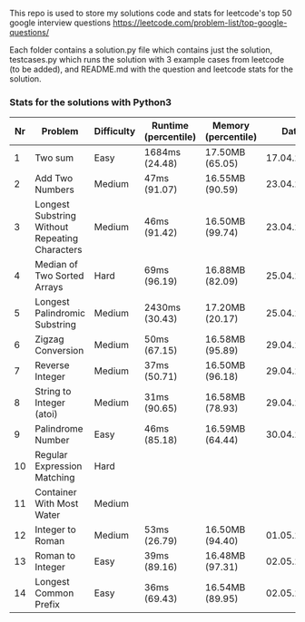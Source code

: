 This repo is used to store my solutions code and stats for leetcode's top 50 google interview questions https://leetcode.com/problem-list/top-google-questions/

Each folder contains a solution.py file which contains just the solution, testcases.py which runs the solution with 3 example cases from leetcode (to be added), and README.md with the question and leetcode stats for the solution.

### Stats for the solutions with Python3
| Nr | Problem                                        | Difficulty | Runtime (percentile) | Memory (percentile) | Date       | Notes     |
|----|------------------------------------------------|------------|----------------------|---------------------|------------|-----------|
| 1  | Two sum                                        | Easy       | 1684ms (24.48)       | 17.50MB (65.05)     | 17.04.2024 | Follow-up |
| 2  | Add Two Numbers                                | Medium     | 47ms (91.07)         | 16.55MB (90.59)     | 23.04.2024 |           |
| 3  | Longest Substring Without Repeating Characters | Medium     | 46ms (91.42)         | 16.50MB (99.74)     | 23.04.2024 |           |
| 4  | Median of Two Sorted Arrays                    | Hard       | 69ms (96.19)         | 16.88MB (82.09)     | 25.04.2024 | Big O     |
| 5  | Longest Palindromic Substring                  | Medium     | 2430ms (30.43)       | 17.20MB (20.17)     | 25.04.2024 | Improve   |
| 6  | Zigzag Conversion                              | Medium     | 50ms (67.15)         | 16.58MB (95.89)     | 29.04.2024 |           |
| 7  | Reverse Integer                                | Medium     | 37ms (50.71)         | 16.50MB (96.18)     | 29.04.2024 |           |
| 8  | String to Integer (atoi)                       | Medium     | 31ms (90.65)         | 16.58MB (78.93)     | 29.04.2024 |           |
| 9  | Palindrome Number                              | Easy       | 46ms (85.18)         | 16.59MB (64.44)     | 30.04.2024 | Follow-up |
| 10 | Regular Expression Matching                    | Hard       |                      |                     |            |           |
| 11 | Container With Most Water                      | Medium     |                      |                     |            |           |
| 12 | Integer to Roman                               | Medium     | 53ms (26.79)         | 16.50MB (94.40)     | 01.05.2024 | Improve?  |
| 13 | Roman to Integer                               | Easy       | 39ms (89.16)         | 16.48MB (97.31)     | 02.05.2024 |           |
| 14 | Longest Common Prefix                          | Easy       | 36ms (69.43)         | 16.54MB (89.95)     | 02.05.2024 |           |